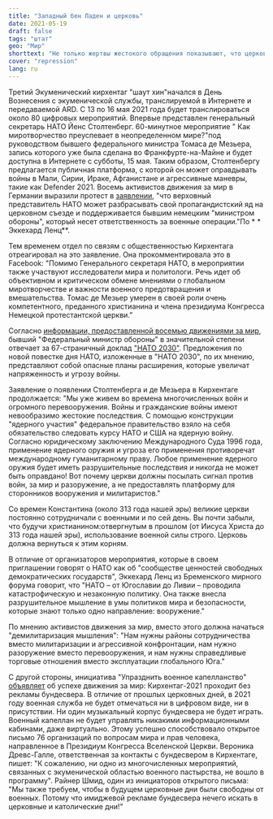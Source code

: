 ```yaml
---
title: "Западный бен Ладен и церковь"
date: 2021-05-19
draft: false
tags: "штат"
geo: "Мир"
shorttext: "Не только жертвы жестокого обращения показывают, что церковь отвратительна. Если позволить Усаме бен Ладену с Запада высказаться, все станет еще лучше."
cover: "repression"
lang: ru
---
```


Третий Экуменический кирхентаг "шаут хин"начался в День Вознесения с экуменической службы, транслируемой в Интернете и передаваемой ARD. С 13 по 16 мая 2021 года будет транслироваться около 80 цифровых мероприятий. Впервые представлен генеральный секретарь НАТО Йенс Столтенберг. 60-минутное мероприятие " Как миротворчество преуспевает в неопределенном мире?"под руководством бывшего федерального министра Томаса де Мезьера, запись которого уже была сделана во Франкфурте-на-Майне и будет доступна в Интернете с субботы, 15 мая.  Таким образом, Столтенбергу предлагается публичная платформа, с которой он может оправдывать войны в Мали, Сирии, Ираке, Афганистане и агрессивные маневры, такие как Defender 2021. Восемь активистов движения за мир в Германии выразили протест в [заявлении](https://www.bremerfriedensforum.de/1371/aktuelles/Befremden-ueber-Auftritt-von-NATO-Generalsekretaer-und-Minister-aD-de-Maizi%EF%BF%BDre-beim-Kirchentag/ "Befremden über Auftritt von NATO-Generalsekretär und Minister a.D. de Maizière beim Kirchentag"), "что верховный представитель НАТО может разбрасывать свой пропагандистский яд на церковном съезде и поддерживается бывшим немецким "министром обороны", который несет ответственность за военные операции."По * * Эккехард Ленц**.

Тем временем отдел по связям с общественностью Кирхентага отреагировал на это заявление. Она прокомментировала это в Facebook: "Помимо Генерального секретаря НАТО, в мероприятии также участвуют исследователи мира и политологи. Речь идет об объективном и критическом обмене мнениями о глобальном миротворчестве и важности военного предотвращения и вмешательства. Томас де Мезьер умерен в своей роли очень компетентного, преданного христианина и члена президиума Конгресса Немецкой протестантской церкви.”

Согласно [информации, предоставленной восемью движениями за мир](https://frieden-links.de "Aufruf aus der Friedensbewegung an die Partei DIE LINKE."), бывший "Федеральный министр обороны" в значительной степени отвечает за 67-страничный доклад ["НАТО 2030"](https://www.no-to-nato.org/no_nato2030/ "#NO_NATO2030"). Предложения по новой повестке дня НАТО, изложенные в "НАТО 2030", по их мнению, представляют собой опасные планы расширения, которые увеличат напряженность и угрозу войны.

Заявление о появлении Столтенберга и де Мезьера в Кирхентаге продолжается: "Мы уже живем во времена многочисленных войн и огромного перевооружения. Войны и гражданские войны имеют невообразимо жестокие последствия. С помощью конструкции "ядерного участия" федеральное правительство взяло на себя обязательство следовать курсу НАТО и США на ядерную войну. Согласно юридическому заключению Международного Суда 1996 года, применение ядерного оружия и угроза его применения противоречат международному гуманитарному праву. Любое применение ядерного оружия будет иметь разрушительные последствия и никогда не может быть оправдано! Вот почему церкви должны посылать сигнал против войн, за мир и разоружение, а не предоставлять платформу для сторонников вооружения и милитаристов."

Со времен Константина (около 313 года нашей эры) великие церкви постоянно сотрудничали с военными и по сей день. Вы почти забыли, что будучи христианином:отвергнутым в прошлом (от Иисуса Христа до 313 года нашей эры), использование военной силы строго. Церковь должна вернуться к этим корням.

В отличие от организаторов мероприятия, которые в своем приглашении говорят о НАТО как об "сообществе ценностей свободных демократических государств", Эккехард Ленц из Бременского мирного форума говорит, что "НАТО – от Югославии до Ливии – проводила катастрофическую и незаконную политику. Она также внесла разрушительное мышление в умы политиков мира и безопасности, которые знают только одно направление: вооружение."

По мнению активистов движения за мир, вместо этого должна начаться "демилитаризация мышления": "Нам нужны районы сотрудничества вместо милитаризации и агрессивной конфронтации, нам нужно разоружение вместо перевооружения, и нам нужны справедливые торговые отношения вместо эксплуатации глобального Юга."

С другой стороны, инициатива "Упразднить военное капелланство" [объявляет](https://www.militaerseelsorge-abschaffen.de/news/erfolg-okum-kirchentag-2021-ohne-bundeswehr/ "Erfolg! Ökum. Kirchentag 2021 ohne Bundeswehr!") об успехе движения за мир: Кирхентаг-2021 проходит без рекламы бундесвера. В отличие от прошлых церковных дней, в 2021 году военная служба не будет отмечаться ни в цифровом виде, ни в присутствии. Ни один музыкальный корпус бундесвера не будет играть. Военный капеллан не будет управлять никакими информационными кабинами, даже виртуально. Этому успешно способствовало открытое письмо 76 организаций по вопросам мира и прав человека, направленное в Президиум Конгресса Вселенской Церкви. Вероника Древс-Галле, ответственная за контакты с бундесвером в Кирхентаге, пишет: "К сожалению, ни одно из многочисленных мероприятий, связанных с экуменической областью военного пастырства, не вошло в программу". Райнер Шмид, один из инициаторов открытого письма: "Мы также требуем, чтобы в будущем церковные дни были свободны от военных. Потому что имиджевой рекламе бундесвера нечего искать в церковные и католические дни!"
